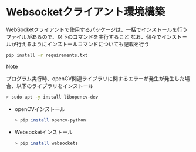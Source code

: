 # Websocketクライアント環境構築

WebSocketクライアントで使用するパッケージは、一括でインストールを行うファイルがあるので、以下のコマンドを実行すること
なお、個々でインストールが行えるようにインストールコマンドについても記載を行う
``` bash
pip install -r requirements.txt
```
> [!NOTE]
> プログラム実行時、openCV関連ライブラリに関するエラーが発生が発生した場合、以下のライブラリをインストール
> ``` bash
> > sudo apt -y install libopencv-dev
> ```

* openCVインストール  
    ``` bash
    > pip install opencv-python
    ```
* Websocketインストール  
    ``` bash
    > pip install websockets
    ```
